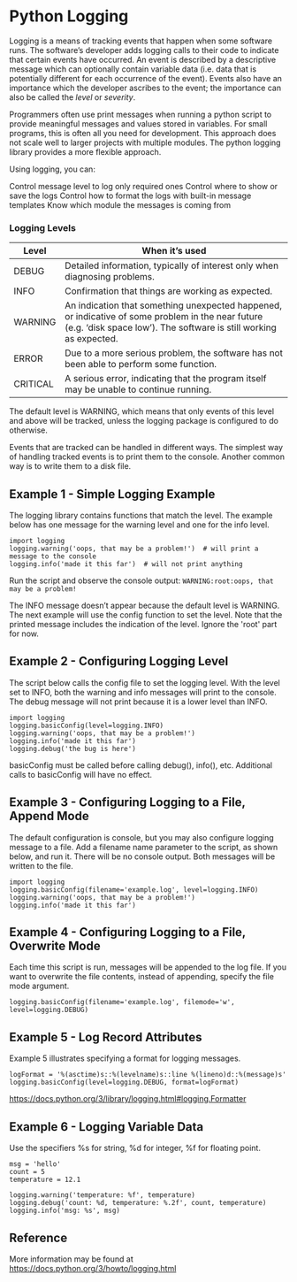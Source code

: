 # Python Logging

Logging is a means of tracking events that happen when some software runs. The software’s developer adds logging calls to their code to indicate that certain events have occurred. An event is described by a descriptive message which can optionally contain variable data (i.e. data that is potentially different for each occurrence of the event). Events also have an importance which the developer ascribes to the event; the importance can also be called the *level* or *severity*.

Programmers often use print messages when running a python script to provide meaningful messages and values stored in variables. For small programs, this is often all you need for development. This approach does not scale well to larger projects with multiple modules. The python logging library provides a more flexible approach.

Using logging, you can:

Control message level to log only required ones
Control where to show or save the logs
Control how to format the logs with built-in message templates
Know which module the messages is coming from



### Logging Levels

| Level | When it’s used |
| --- | --- |
| DEBUG | Detailed information, typically of interest only when diagnosing problems. |
| INFO | Confirmation that things are working as expected. |
| WARNING | An indication that something unexpected happened, or indicative of some problem in the near future (e.g. ‘disk space low’). The software is still working as expected. |
| ERROR | Due to a more serious problem, the software has not been able to perform some function. |
| CRITICAL | A serious error, indicating that the program itself may be unable to continue running. |

The default level is WARNING, which means that only events of this level and above will be tracked, unless the logging package is configured to do otherwise.

Events that are tracked can be handled in different ways. The simplest way of handling tracked events is to print them to the console. Another common way is to write them to a disk file.



## Example 1 - Simple Logging Example

The logging library contains functions that match the level. The example below has one message for the warning level and one for the info level. 

```
import logging
logging.warning('oops, that may be a problem!')  # will print a message to the console
logging.info('made it this far')  # will not print anything
```

Run the script and observe the console output: `WARNING:root:oops, that may be a problem!`

The INFO message doesn’t appear because the default level is WARNING. The next example will use the config function to set the level. Note that the printed message includes the indication of the level. Ignore the 'root' part for now.


## Example 2 - Configuring Logging Level

The script below calls the config file to set the logging level. With the level set to INFO, both the warning and info messages will print to the console. The debug message will not print because it is a lower level than INFO.

```
import logging
logging.basicConfig(level=logging.INFO)
logging.warning('oops, that may be a problem!')
logging.info('made it this far') 
logging.debug('the bug is here')
```


basicConfig must be called before calling debug(), info(), etc. Additional calls to basicConfig will have no effect.


## Example 3 - Configuring Logging to a File, Append Mode

The default configuration is console, but you may also configure logging message to a file. Add a filename name parameter to the script, as shown below, and run it. There will be no console output. Both messages will be written to the file.

```
import logging
logging.basicConfig(filename='example.log', level=logging.INFO)
logging.warning('oops, that may be a problem!')
logging.info('made it this far') 
```


## Example 4 - Configuring Logging to a File, Overwrite Mode

Each time this script is run, messages will be appended to the log file. If you want to overwrite the file contents, instead of appending, specify the file mode argument.

`logging.basicConfig(filename='example.log', filemode='w', level=logging.DEBUG)`


## Example 5 - Log Record Attributes

Example 5 illustrates specifying a format for logging messages.

```
logFormat = '%(asctime)s::%(levelname)s::line %(lineno)d::%(message)s'
logging.basicConfig(level=logging.DEBUG, format=logFormat)
```

https://docs.python.org/3/library/logging.html#logging.Formatter 


## Example 6 - Logging Variable Data

Use the specifiers %s for string, %d for integer, %f for floating point.

```
msg = 'hello'
count = 5
temperature = 12.1 

logging.warning('temperature: %f', temperature) 
logging.debug('count: %d, temperature: %.2f', count, temperature)
logging.info('msg: %s', msg)
```





## Reference

More information may be found at https://docs.python.org/3/howto/logging.html

